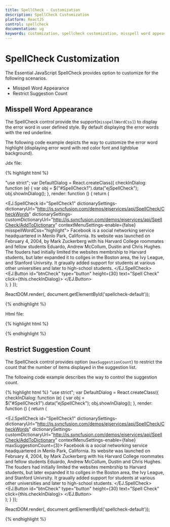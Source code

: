 ```yaml
---
title: SpellCheck - Customization
description: SpellCheck Customization
platform: ReactJS
control: spellcheck
documentation: ug
keywords: customization, spellcheck customization, misspell word appearance, restrict suggestion count
---
```

# SpellCheck Customization

The Essential JavaScript SpellCheck provides option to customize for the following scenarios.

* Misspell Word Appearance
* Restrict Suggestion Count
    
## Misspell Word Appearance

The SpellCheck control provide the support(`misspellWordCss]`) to display the error word in user defined style. By default displaying the error words with the red underline. 

The following code example depicts the way to customize the error word highlight (displaying error word with red color font and lightblue background).

Jdx file:

{% highlight html %}

"use strict";
var DefaultDialog = React.createClass({
    checkInDialog: function (e) {
        var obj = $("#SpellCheck1").data("ejSpellCheck");
        obj.showInDialog();
    },
    render: function () {
        return (
        <div id="dialog_default">
            <EJ.SpellCheck id="SpellCheck1" dictionarySettings-dictionaryUrl="http://js.syncfusion.com/demos/ejservices/api/SpellCheck/CheckWords" dictionarySettings-customDictionaryUrl="http://js.syncfusion.com/demos/ejservices/api/SpellCheck/AddToDictionary" contextMenuSettings-enable={false} misspellWordCss="highlight">
                Facebook is a social networking service headquartered in Menlo Park, California. Its website was launched on February 4, 2004, by Mark Zuckerberg with his Harvard College roommates and fellow students Eduardo, Andrew McCollum, Dustin and Chris Hughes.
                The fouders had initially limited the websites membrship to Harvard students, but later expanded it to collges in the Boston area, the Ivy League, and Stanford Univrsity. It graually added support for students at various other universities and later to high-school students.
            </EJ.SpellCheck>
            <EJ.Button id="btnCheck" type="button" height={30} text="Spell Check" click={this.checkInDialog}>
            </EJ.Button>
        </div>
        );
    }
});

ReactDOM.render(<DefaultDialog />, document.getElementById('spellcheck-default'));

{% endhighlight %}

Html file:

{% highlight html %}

<style>
    .highlight {
        background-color: lightblue;
        color: red;
    }
</style>

{% endhighlight %}

## Restrict Suggestion Count

The SpellCheck control provides option (`maxSuggestionCount`) to restrict the count that the number of items displayed in the suggestion list.

The following code example describes the way to control the suggestion count.

{% highlight html %}
    "use strict";
var DefaultDialog = React.createClass({
    checkInDialog: function (e) {
        var obj = $("#SpellCheck1").data("ejSpellCheck");
        obj.showInDialog();
    },
    render: function () {
        return (
        <div id="dialog_default">
            <EJ.SpellCheck id="SpellCheck1" dictionarySettings-dictionaryUrl="http://js.syncfusion.com/demos/ejservices/api/SpellCheck/CheckWords" dictionarySettings-customDictionaryUrl="http://js.syncfusion.com/demos/ejservices/api/SpellCheck/AddToDictionary" contextMenuSettings-enable={false} maxSuggestionCount={3}>
                Facebook is a social networking service headquartered in Menlo Park, California. Its website was launched on February 4, 2004, by Mark Zuckerberg with his Harvard College roommates and fellow students Eduardo, Andrew McCollum, Dustin and Chris Hughes.
                The fouders had initially limited the websites membrship to Harvard students, but later expanded it to collges in the Boston area, the Ivy League, and Stanford Univrsity. It graually added support for students at various other universities and later to high-school students.
            </EJ.SpellCheck>
            <EJ.Button id="btnCheck" type="button" height={30} text="Spell Check" click={this.checkInDialog}>
            </EJ.Button>
        </div>
        );
    }
});

ReactDOM.render(<DefaultDialog />, document.getElementById('spellcheck-default'));

{% endhighlight %}